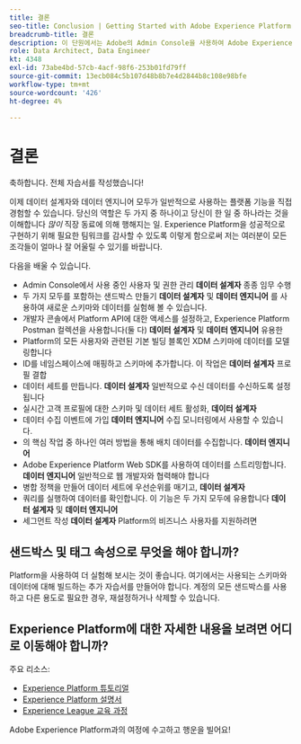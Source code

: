 ```yaml
---
title: 결론
seo-title: Conclusion | Getting Started with Adobe Experience Platform for Data Architects and Data Engineers
breadcrumb-title: 결론
description: 이 단원에서는 Adobe의 Admin Console을 사용하여 Adobe Experience Platform 사용자 권한을 구성합니다.
role: Data Architect, Data Engineer
kt: 4348
exl-id: 73abe4bd-57cb-4acf-98f6-253b01fd79ff
source-git-commit: 13ecb084c5b107d48b8b7e4d2844b8c108e98bfe
workflow-type: tm+mt
source-wordcount: '426'
ht-degree: 4%

---
```


# 결론

<!--5min-->

축하합니다. 전체 자습서를 작성했습니다!

이제 데이터 설계자와 데이터 엔지니어 모두가 일반적으로 사용하는 플랫폼 기능을 직접 경험할 수 있습니다. 당신의 역할은 두 가지 중 하나이고 당신이 한 일 중 하나라는 것을 이해합니다 _많이_ 직장 동료에 의해 행해지는 일. Experience Platform을 성공적으로 구현하기 위해 필요한 팀워크를 감사할 수 있도록 이렇게 함으로써 저는 여러분이 모든 조각들이 얼마나 잘 어울릴 수 있기를 바랍니다.

다음을 배울 수 있습니다.

* Admin Console에서 사용 중인 사용자 및 권한 관리 **데이터 설계자** 종종 임무 수행
* 두 가지 모두를 포함하는 샌드박스 만들기 **데이터 설계자** 및 **데이터 엔지니어** 를 사용하여 새로운 스키마와 데이터를 실험해 볼 수 있습니다.
* 개발자 콘솔에서 Platform API에 대한 액세스를 설정하고, Experience Platform Postman 컬렉션을 사용합니다(둘 다) **데이터 설계자** 및 **데이터 엔지니어** 유용한
* Platform의 모든 사용자와 관련된 기본 빌딩 블록인 XDM 스키마에 데이터를 모델링합니다
* ID를 네임스페이스에 매핑하고 스키마에 추가합니다. 이 작업은 **데이터 설계자** 프로필 결합
* 데이터 세트를 만듭니다. **데이터 설계자** 일반적으로 수신 데이터를 수신하도록 설정됩니다
* 실시간 고객 프로필에 대한 스키마 및 데이터 세트 활성화, **데이터 설계자**
* 데이터 수집 이벤트에 가입 **데이터 엔지니어** 수집 모니터링에서 사용할 수 있습니다.
* 의 핵심 작업 중 하나인 여러 방법을 통해 배치 데이터를 수집합니다. **데이터 엔지니어**
* Adobe Experience Platform Web SDK를 사용하여 데이터를 스트리밍합니다. **데이터 엔지니어** 일반적으로 웹 개발자와 협력해야 합니다
* 병합 정책을 만들어 데이터 세트에 우선순위를 매기고, **데이터 설계자**
* 쿼리를 실행하여 데이터를 확인합니다. 이 기능은 두 가지 모두에 유용합니다 **데이터 설계자** 및 **데이터 엔지니어**
* 세그먼트 작성 **데이터 설계자** Platform의 비즈니스 사용자를 지원하려면



## 샌드박스 및 태그 속성으로 무엇을 해야 합니까?

Platform을 사용하여 더 실험해 보시는 것이 좋습니다. 여기에서는 사용되는 스키마와 데이터에 대해 빌드하는 추가 자습서를 만들어야 합니다. 계정의 모든 샌드박스를 사용하고 다른 용도로 필요한 경우, 재설정하거나 삭제할 수 있습니다.

## Experience Platform에 대한 자세한 내용을 보려면 어디로 이동해야 합니까?

주요 리소스:

* [Experience Platform 튜토리얼](https://experienceleague.adobe.com/docs/platform-learn/comprehensive-technical-tutorial/overview.html)
* [Experience Platform 설명서](https://experienceleague.adobe.com/docs/experience-platform/landing/home.html?lang=ko)
* [Experience League 교육 과정](https://experienceleague.adobe.com/#dashboard/learning)

Adobe Experience Platform과의 여정에 수고하고 행운을 빌어요!
